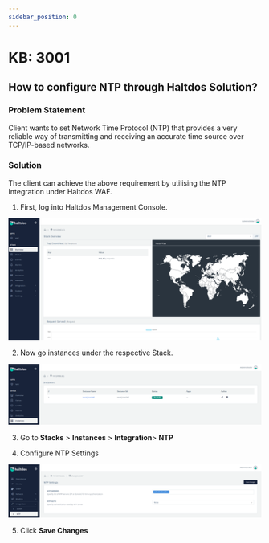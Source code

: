 ```yaml
---
sidebar_position: 0
---
```


# KB: 3001

## How to configure NTP through Haltdos Solution?

### Problem Statement

Client wants to set Network Time Protocol (NTP) that provides a very reliable way of transmitting and receiving an accurate time source over TCP/IP-based networks.

### Solution

The client can achieve the above requirement by utilising the NTP Integration under Haltdos WAF.

1. First, log into Haltdos Management Console.

![login](/img/platform/base/kb1.png)

2.  Now go instances under the respective Stack.

![login](/img/platform/base/kb2.png)

3. Go to **Stacks** > **Instances** > **Integration**> **NTP**

4. Configure NTP Settings  

![login](/img/platform/base/kb3.png)

5. Click **Save Changes**